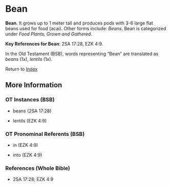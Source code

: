 # Bean
**Bean**. 
It grows up to 1 meter tall and produces pods with 3-6 large flat beans used for food (acai). 
Other forms include: 
*Beans*. 
Bean is categorized under _Food Plants, Grown and Gathered_. 


**Key References for Bean**: 
2SA 17:28, EZK 4:9. 


In the Old Testament (BSB), words representing “Bean” are translated as 
*beans* (1x), *lentils* (1x). 




Return to [Index](00-Index.md)

## More Information

### OT Instances (BSB)

* beans (2SA 17:28)

* lentils (EZK 4:9)



### OT Pronominal Referents (BSB)

* in (EZK 4:9)

* into (EZK 4:9)



### References (Whole Bible)

* 2SA 17:28; EZK 4:9



